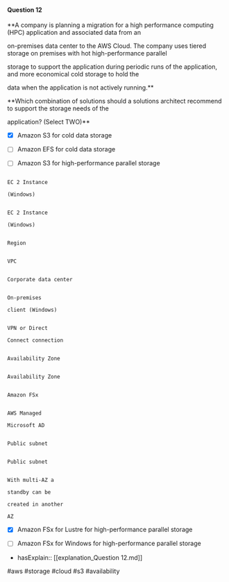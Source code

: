#### Question  12


**A company is planning a migration for a high performance computing (HPC) application and associated data from an

on-premises data center to the AWS Cloud. The company uses tiered storage on premises with hot high-performance parallel

storage to support the application during periodic runs of the application, and more economical cold storage to hold the

data when the application is not actively running.**


**Which combination of solutions should a solutions architect recommend to support the storage needs of the

application? (Select TWO)**


- [x] Amazon S3 for cold data storage


- [ ] Amazon EFS for cold data storage


- [ ] Amazon S3 for high-performance parallel storage


```

EC 2 Instance

(Windows)

```


```

EC 2 Instance

(Windows)

```


```

Region

```


```

VPC

```


```

Corporate data center

```


```

On-premises

client (Windows)

```


```

VPN or Direct

Connect connection

```


```

Availability Zone

```


```

Availability Zone

```


```

Amazon FSx

```


```

AWS Managed

Microsoft AD

```


```

Public subnet

```


```

Public subnet

```


```

With multi-AZ a

standby can be

created in another

AZ

```


- [x] Amazon FSx for Lustre for high-performance parallel storage


- [ ] Amazon FSx for Windows for high-performance parallel storage



- hasExplain:: [[explanation_Question  12.md]]

#aws #storage #cloud #s3 #availability 